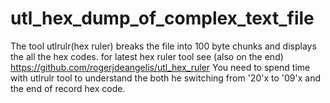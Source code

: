 # utl_hex_dump_of_complex_text_file
The tool utlrulr(hex ruler) breaks the file into 100 byte chunks and displays the all the hex codes.  for latest hex ruler tool see (also on the end) https://github.com/rogerjdeangelis/utl_hex_ruler  You need to spend time with utlrulr tool to understand the both he switching from '20'x to '09'x and the end of record hex code.
